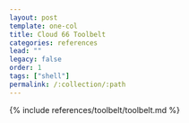 ```yaml
---
layout: post
template: one-col
title: Cloud 66 Toolbelt 
categories: references
lead: ""
legacy: false
order: 1
tags: ["shell"]
permalink: /:collection/:path
---
```


{% include references/toolbelt/toolbelt.md %}
